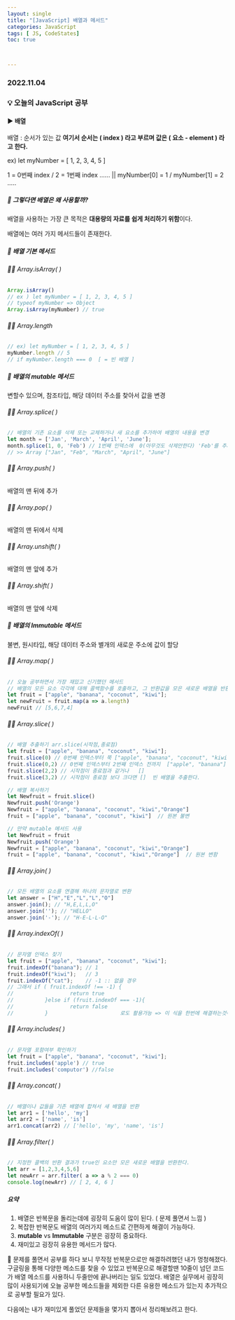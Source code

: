 ```yaml
---
layout: single
title: "[JavaScript] 배열과 메서드"
categories: JavaScript
tags: [ JS, CodeStates]
toc: true



---
```


### 2022.11.04

### 💡  오늘의 JavaScript 공부 

#### ▶️ 배열  

배열 : 순서가 있는 값 **여기서 순서는 ( index ) 라고 부르며 값은 ( 요소 - element ) 라고 한다.** 

ex) let myNumber = [ 1, 2, 3, 4, 5 ]

1 = 0번째 index /  2 = 1번째 index ......  ||  myNumber[0] = 1 / myNumber[1] = 2 ..... 

##### 📌 그렇다면 배열은 왜 사용할까? 

배열을 사용하는 가장 큰 목적은 **대용량의 자료를 쉽게 처리하기 위함**이다.

배열에는 여러 가지 메서드들이 존재한다.  

##### 📌 배열 기본 메서드  

###### 🙆‍♂️ Array.isArray( )

```js 
Array.isArray() 
// ex ) let myNumber = [ 1, 2, 3, 4, 5 ] 
// typeof myNumber => Object 
Array.isArray(myNumber) // true
```

###### 🙆‍♂️ Array.length

```js
// ex) let myNumber = [ 1, 2, 3, 4, 5 ] 
myNumber.length // 5 
// if myNumber.length === 0  [ = 빈 배열 ] 
```



##### 📌 배열의 mutable 메서드 

변할수 있으며, 참조타입, 해당 데이터 주소를 찾아서 값을 변경

###### 🙆‍♂️ Array.splice( )

```js
// 배열의 기존 요소를 삭제 또는 교체하거나 새 요소를 추가하여 배열의 내용을 변경
let month = ['Jan', 'March', 'April', 'June'];
month.splice(1, 0, 'Feb') // 1번째 인덱스에  0(아무것도 삭제안한다) 'Feb'를 추가
// >> Array ["Jan", "Feb", "March", "April", "June"]
```

###### 🙆‍♂️ Array.push( )  

배열의 맨 뒤에 추가 

###### 🙆‍♂️ Array.pop( )

배열의 맨 뒤에서 삭제

###### 🙆‍♂️ Array.unshift( )

배열의 맨 앞에 추가 

###### 🙆‍♂️ Array.shift( )

배열의 맨 앞에 삭제 



##### 📌 배열의 Immutable 메서드

불변, 원시타입, 해당 데이터 주소와 별개의 새로운 주소에 값이 할당 

###### 🙆‍♂️ Array.map( )

```js
// 오늘 공부하면서 가장 재밌고 신기했던 메서드 
// 배열의 모든 요소 각각에 대해 콜백함수를 호출하고, 그 반환값을 모은 새로운 배열을 반환한다. 
let fruit = ["apple", "banana", "coconut", "kiwi"];
let newFruit = fruit.map(a => a.length)
newFruit // [5,6,7,4]
```

###### 🙆‍♂️ Array.slice( )

```js
// 배열 추출하기 arr.slice(시작점,종료점)
let fruit = ["apple", "banana", "coconut", "kiwi"];
fruit.slice(0) // 0번째 인덱스부터 쭉 ["apple", "banana", "coconut", "kiwi"]
fruit.slice(0,2) // 0번째 인덱스부터 2번째 인덱스 전까지  ["apple", "banana"]
fruit.slice(2,2) // 시작점이 종료점과 같거나 	[]
fruit.slice(3,2) // 시작점이 종료점 보다 크다면 []  빈 배열을 추출한다. 

// 배열 복사하기 
let Newfruit = fruit.slice()
Newfruit.push('Orange')
Newfruit = ["apple", "banana", "coconut", "kiwi","Orange"]
fruit = ["apple", "banana", "coconut", "kiwi"]  // 원본 불변

// 만약 mutable 메서드 사용 
let Newfruit = fruit
Newfruit.push('Orange')
Newfruit = ["apple", "banana", "coconut", "kiwi","Orange"]
fruit = ["apple", "banana", "coconut", "kiwi","Orange"]  // 원본 변함
```

###### 🙆‍♂️ Array.join( )

```js
// 모든 배열의 요소를 연결해 하나의 문자열로 변환
let answer = ["H","E","L","L","O"]
answer.join(); // "H,E,L,L,O"
answer.join(''); // "HELLO"
answer.join('-'); // "H-E-L-L-O"
```

###### 🙆‍♂️ Array.indexOf( )

```js
// 문자열 인덱스 찾기 
let fruit = ["apple", "banana", "coconut", "kiwi"];
fruit.indexOf("banana"); // 1
fruit.indexOf("kiwi");   // 3
fruit.indexOf("cat");    // -1 :: 없을 경우
// 그래서 if ( fruit.indexOf !== -1) {
//					return true
//			}else if (fruit.indexOf === -1){
//					return false
//			}						로도 활용가능 => 이 식을 한번에 해결하는것이 Array.includes( )
```

###### 🙆‍♂️ Array.includes( )

```js
// 문자열 포함여부 확인하기 
let fruit = ["apple", "banana", "coconut", "kiwi"];
fruit.includes('apple') // true
fruit.includes('computor') //false
```

###### 🙆‍♂️ Array.concat( )

```js
// 배열이나 값들을 기존 배열에 합쳐서 새 배열을 반환
let arr1 = ['hello', 'my']
let arr2 = ['name', 'is']
arr1.concat(arr2) // ['hello', 'my', 'name', 'is']
```

###### 🙆‍♂️ Array.filter( )

```js
// 지정한 콜백의 반환 결과가 true인 요소만 모은 새로운 배열을 반환한다. 
let arr = [1,2,3,4,5,6]
let newArr = arr.filter( a => a % 2 === 0)
console.log(newArr) // [ 2, 4, 6 ]
```



##### **요약**

1. 배열은 반복문을 돌리는데에 굉장히 도움이 많이 된다. ( 문제 풀면서 느낌 )
2. 복잡한 반복문도 배열의 여러가지 메소드로 간편하게 해결이 가능하다. 
3. **mutable** vs **Immutable** 구분은 굉장히 중요하다. 
4. 재미있고 굉장히 유용한 메서드가 많다. 

🐥 문제를 풀면서 공부를 하다 보니 무작정 반복문으로만 해결하려했던 내가 멍청해졌다. 구글링을 통해 다양한 메소드를 찾을 수 있었고 반복문으로 해결할땐 10줄이 넘던 코드가 배열 메소드를 사용하니 두줄만에 끝나버리는 일도 있었다. 배열은 실무에서 굉장히 많이 사용되기에 오늘 공부한 메소드들을 제외한 다른 유용한 메소드가 있는지 추가적으로 공부할 필요가 있다. 

다음에는 내가 재미있게 풀었던 문제들을 몇가지 뽑아서 정리해보려고 한다. 
